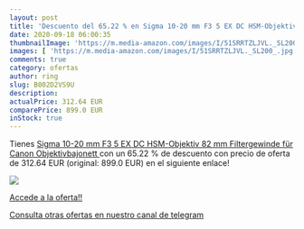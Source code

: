 ```yaml
---
layout: post
title: 'Descuento del 65.22 % en Sigma 10-20 mm F3 5 EX DC HSM-Objektiv  '
date: 2020-09-18 06:00:35
thumbnailImage: 'https://m.media-amazon.com/images/I/51SRRTZLJVL._SL200_.jpg'
images: [ 'https://m.media-amazon.com/images/I/51SRRTZLJVL._SL200_.jpg' ]
comments: true
category: ofertas
author: ring
slug: B002D2VS9U
description:
actualPrice: 312.64 EUR
comparePrice: 899.0 EUR
inStock: true
---
```


Tienes [Sigma 10-20 mm F3 5 EX DC HSM-Objektiv  82 mm Filtergewinde  für Canon Objektivbajonett ](https://www.amazon.com/dp/B002D2VS9U/?tag=redken08-20) con un 65.22 % de descuento con precio de oferta de 312.64 EUR (original: 899.0 EUR) en el siguiente enlace!

[![](https://m.media-amazon.com/images/I/51SRRTZLJVL._SL200_.jpg)](https://www.amazon.com/dp/B002D2VS9U/?tag=redken08-20)

[Accede a la oferta!!](https://www.amazon.com/dp/B002D2VS9U/?tag=redken08-20)

[Consulta otras ofertas en nuestro canal de telegram](https://t.me/s/ofertas25)
